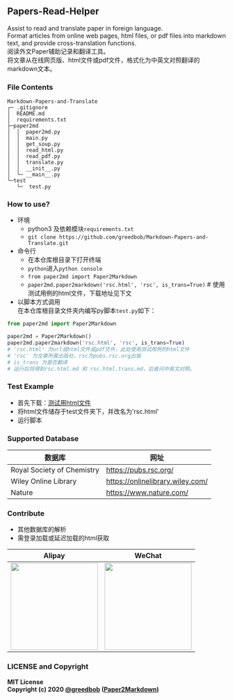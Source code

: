 ## Papers-Read-Helper
Assist to read and translate paper in foreign language.  
Format articles from online web pages, html files, or pdf files into markdown text, and provide cross-translation functions.  
阅读外文Paper辅助记录和翻译工具。  
将文章从在线网页版、html文件或pdf文件，格式化为中英文对照翻译的markdown文本。

### File Contents
```
Markdown-Papers-and-Translate
┌─ .gitignore
│  README.md
│  requirements.txt
├─paper2md
│  │  paper2md.py
│  │  main.py
│  │  get_soup.py
│  │  read_html.py
│  │  read_pdf.py
│  │  translate.py
│  │  __init__.py
│  └─ __main__.py
└─test
   └─  test.py
```

### How to use?
- 环境  
  - python3 及依赖模块`requirements.txt`  
  - `git clone https://github.com/greedbob/Markdown-Papers-and-Translate.git`
- 命令行
   - 在本仓库根目录下打开终端
   - `python`进入`python console`  
   - `from paper2md import Paper2Markdown`  
   - `paper2md.paper2markdown('rsc.html', 'rsc', is_trans=True)` # 使用测试用例的html文件，下载地址见下文
- 以脚本方式调用  
在本仓库根目录文件夹内编写py脚本`test.py`如下：  
```python
from paper2md import Paper2Markdown

paper2md = Paper2Markdown()
paper2md.paper2markdown('rsc.html', 'rsc', is_trans=True) 
# 'rsc.html' 为url或html文件或pdf文件，此处使用测试用例的html文件  
# 'rsc' 为文章所属出版社，rsc为pubs.rsc.org出版  
# is_trans 为是否翻译
# 运行后将得到rsc.html.md 和 rsc.html.trans.md，后者问中英文对照。
```

### Test Example
- 首先下载：[测试用html文件](https://pubs.rsc.org/en/content/articlelanding/2018/CC/C8CC01388H)
- 将html文件储存于test文件夹下，并改名为'rsc.html'
- 运行脚本

### Supported Database
| 数据库 | 网址 |
| - | - |
| Royal Society of Chemistry | https://pubs.rsc.org/ |
| Wiley Online Library | https://onlinelibrary.wiley.com/ |
| Nature | https://www.nature.com/ |


### Contribute
- 其他数据库的解析
- 需登录加载或延迟加载的html获取

| Alipay | WeChat |
| - | - |
| <img src="https://greedbob.github.io/images/alipay-600.jpg" width = "200" > | <img src="https://greedbob.github.io/images/wechat-600.png" width = "200" > |

### LICENSE and Copyright
**MIT License**  
**Copyright (c) 2020 [@greedbob](https//blog.greedfox.me) ([Paper2Markdown](https://github.com/greedbob/Markdown-Papers-and-Translate))**
